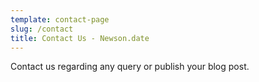 ```yaml
---
template: contact-page
slug: /contact
title: Contact Us - Newson.date
---
```

Contact us regarding any query or publish your blog post.